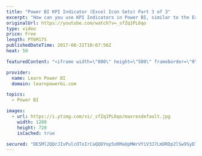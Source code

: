 ```yaml
---
title: "Power BI KPI Indicator (Excel Icon Sets) Part 3 of 3"
excerpt: "How can you use KPI Indicators in Power BI, similar to the Excel Conditional Formatting Icon Sets? In this video I show you the third approach - Using Power BI + Excel. And also why this is my favorite approach. **SUBSCRIBE to my channel to be notified as soon as new videos go live https://goo.gl/NdfdVH"
originalUrl: https://youtube.com/watch?v=_sfZq1PL6qo
type: video
price: Free
length: PT6M17S
publishedDateTime: 2017-08-31T10:07:56Z
heat: 50

featuredContent: "<iframe width=\"800\" height=\"500\" frameborder=\"0\" src=\"https://www.youtube.com/embed/_sfZq1PL6qo\" allow=\"accelerometer; autoplay; encrypted-media; gyroscope; picture-in-picture\" allowfullscreen></iframe>"

provider:
  name: Learn Power BI
  domain: learnpowerbi.com

topics:
  - Power BI

images:
  - url: https://i.ytimg.com/vi/_sfZq1PL6qo/maxresdefault.jpg
    width: 1280
    height: 720
    isCached: true

secured: "DESMl2QQrJIvPulcOToIrCaQQOYnp5oRMaUpMWrVYiV3J7LmDRDp2lSw9SyDlYyzU6C+TkCdE7RenkAhUXcpbjn8VvqFPDHQ9dCZQVIFhJTSF8cgvLR2DzyTiqBXzFmuxKN+ZQwoOf9eRikIZUazOQo/MhcflOFOwPJDKyRPXj/PqSL3r9Tu36lSBesfEerQqTNqRQtnkonwGJglfQeBTTv47vPpV56+RhSY6324C+WEfekoJfACOLBMbFbq47niATvfbDc9/m9XouvjPIK74DscDbITXd3kJWHzPD0wHASPR9vXwI5xvVgmT1jQyGmSWjSbd5rcOXx6q4UviUh4hWTPwfLqb5eUTrfbjlaOpQQfo5c7RjcUvs3k2xCCKlMej2lqYbg7TvLDeiuLsjDOXXkRSDKH7wsLPAwRpyhcd/k=;/fH+wK8hmZcVTxjKQiqOfA=="
---
```


